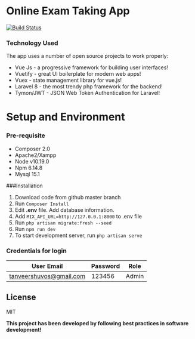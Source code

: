 # Online Exam Taking App

[![Build Status](https://travis-ci.org/joemccann/dillinger.svg?branch=master)](https://daily-task-list.herokuapp.com)

### Technology Used

The app uses a number of open source projects to work properly:

* Vue Js - a progressive framework for building user interfaces!
* Vuetify - great UI boilerplate for modern web apps!
* Vuex - state management library for vue.js!
* Laravel 8 - the most trendy php framework for the backend!
* Tymon/JWT - JSON Web Token Authentication for Laravel!

# Setup and Environment

### Pre-requisite
* Composer 2.0
* Apache2/Xampp
* Node v10.19.0
* Npm 6.14.8
* Mysql 15.1

###Installation
1. Download code from github master branch
2. Run  `Composer Install`
3. Edit **.env** file. Add database information.
4. Add `MIX_API_URL=http://127.0.0.1:8000` to .env file
5. Run `php artisan migrate:fresh --seed`
6. Run `npm run dev`
7. To start development server, run `php artisan serve`

### Credentials for login
User Email| Password | Role
------------ | ------------- | -------------
tanveershuvos@gmail.com | 123456 | Admin



License
----

MIT


**This project has been developed by following best practices in software development!**
